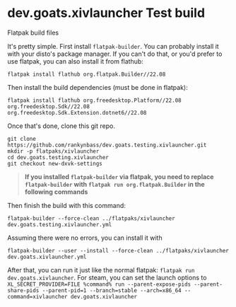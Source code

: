 # dev.goats.xivlauncher Test build
Flatpak build files

It's pretty simple. First install `flatpak-builder`. You can probably install it with your disto's package manager. If you can't do that, or you'd prefer to use flatpak, you can also install it from flathub:

```
flatpak install flathub org.flatpak.Builder//22.08
```

Then install the build dependencies (must be done in flatpak):

```
flatpak install flathub org.freedesktop.Platform//22.08 org.freedesktop.Sdk//22.08 org.freedesktop.Sdk.Extension.dotnet6//22.08
```

Once that's done, clone this git repo. 

```
git clone https://github.com/rankynbass/dev.goats.testing.xivlauncher.git
mkdir -p flatpaks/xivlauncher
cd dev.goats.testing.xivlauncher
git checkout new-dxvk-settings
```

> **If you installed `flatpak-builder` via flatpak, you need to replace `flatpak-builder` with `flatpak run org.flatpak.Builder` in the following commands**

Then finish the build with this command: 

```
flatpak-builder --force-clean ../flatpaks/xivlauncher dev.goats.testing.xivlauncher.yml
```

Assuming there were no errors, you can install it with

```
flatpak-builder --user --install --force-clean ../flatpaks/xivlauncher dev.goats.xivlauncher.yml
```

After that, you can run it just like the normal flatpak: `flatpak run dev.goats.xivlauncher`. For steam, you can set the launch options to `XL_SECRET_PROVIDER=FILE %command% run --parent-expose-pids --parent-share-pids --parent-pid=1 --branch=stable --arch=x86_64 --command=xivlauncher dev.goats.xivlauncher`